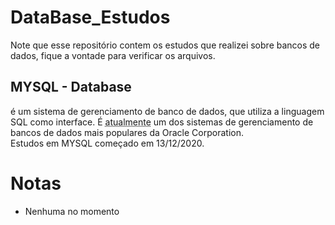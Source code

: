 # DataBase_Estudos

Note que esse repositório contem os estudos que realizei sobre bancos de dados, fique a vontade para verificar os arquivos.

## MYSQL - Database
 <p>
 é um sistema de gerenciamento de banco de dados, que utiliza a linguagem SQL como interface. É <abbr title="Dezembro de 2020">atualmente</abbr> um dos sistemas de gerenciamento de bancos de dados mais populares da Oracle Corporation.
 <br>
 Estudos em MYSQL começado em 13/12/2020.
 </p>


# Notas
- Nenhuma no momento
